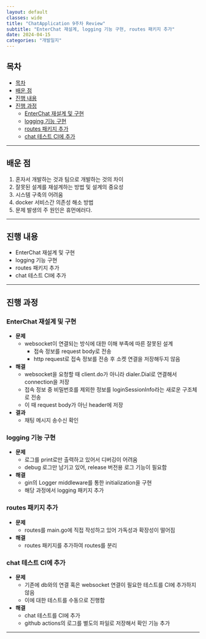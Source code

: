 ```yaml
---
layout: default
classes: wide
title: "ChatApplication 9주차 Review"
subtitle: "EnterChat 재설계, logging 기능 구현, routes 패키지 추가"
date: 2024-04-15
categories: "개발일지"
---
```


## 목차

- [목차](#목차)
- [배운 점](#배운-점)
- [진행 내용](#진행-내용)
- [진행 과정](#진행-과정)
  - [EnterChat 재설계 및 구현](#enterchat-재설계-및-구현)
  - [logging 기능 구현](#logging-기능-구현)
  - [routes 패키지 추가](#routes-패키지-추가)
  - [chat 테스트 CI에 추가](#chat-테스트-ci에-추가)

---

## 배운 점

1. 혼자서 개발하는 것과 팀으로 개발하는 것의 차이
2. 잘못된 설계를 재설계하는 방법 및 설계의 중요성
3. 시스템 구축의 어려움
4. docker 서비스간 의존성 해소 방법
5. 문제 발생의 주 원인은 휴먼에러다.

---

## 진행 내용

- EnterChat 재설계 및 구현
- logging 기능 구현
- routes 패키지 추가
- chat 테스트 CI에 추가

---

## 진행 과정

### EnterChat 재설계 및 구현

- **문제**
  - websocket이 연결되는 방식에 대한 이해 부족에 따른 잘못된 설계
    - 접속 정보를 request body로 전송
    - http request로 접속 정보를 전송 후 소켓 연결을 저장해두지 않음
- **해결**
  - websocket을 요청할 때 client.do가 아니라 dialer.Dial로 연결해서 connection을 저장
  - 접속 정보 중 비밀번호를 제외한 정보를 loginSessionInfo라는 새로운 구조체로 전송
  - 이 때 request body가 아닌 header에 저장
- **결과**
  - 채팅 메시지 송수신 확인

### logging 기능 구현

- **문제**
  - 로그를 print로만 출력하고 있어서 디버깅이 어려움
  - debug 로그만 남기고 있어, release 버전용 로그 기능이 필요함
- **해결**
  - gin의 Logger middleware를 통한 initialization을 구현
  - 해당 과정에서 logging 패키지 추가

### routes 패키지 추가

- **문제**
  - routes를 main.go에 직접 작성하고 있어 가독성과 확장성이 떨어짐
- **해결**
  - routes 패키지를 추가하여 routes를 분리

### chat 테스트 CI에 추가

- **문제**
  - 기존에 db와의 연결 혹은 websocket 연결이 필요한 테스트를 CI에 추가하지 않음
  - 이에 대한 테스트를 수동으로 진행함
- **해결**
  - chat 테스트를 CI에 추가
  - github actions의 로그를 별도의 파일로 저장해서 확인 기능 추가

---
